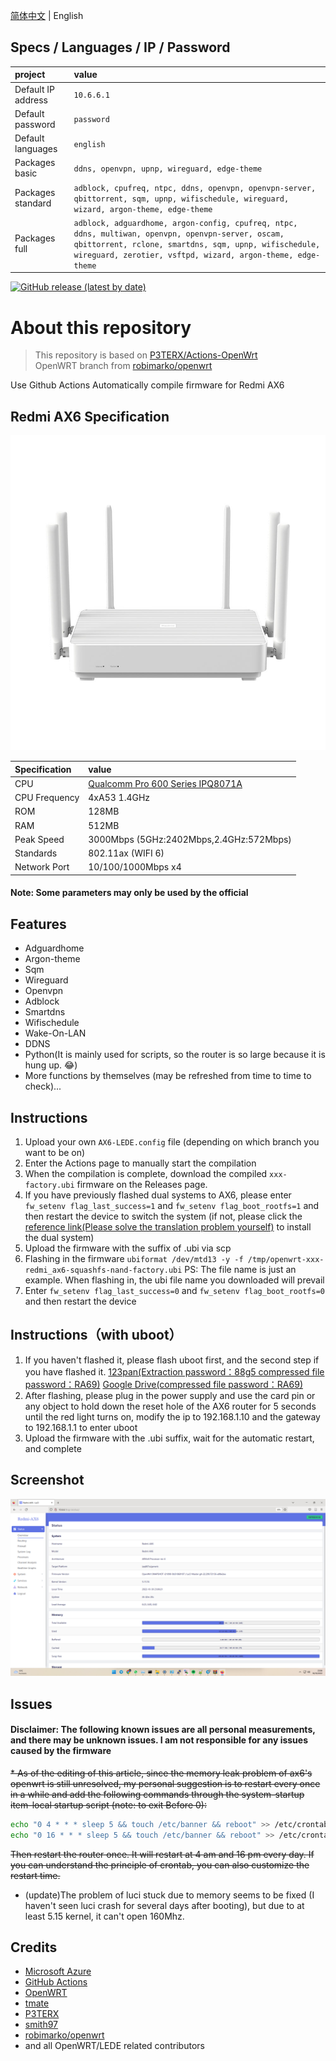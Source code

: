 [简体中文](./README.zh-CN.md) | English


## Specs / Languages / IP / Password
   | project | value |
   | :--- | :--- |
   | Default IP address | `10.6.6.1` |
   | Default password | `password` |
   | Default languages | `english` |
   | Packages basic | `ddns, openvpn, upnp, wireguard, edge-theme` |
   | Packages standard | `adblock, cpufreq, ntpc, ddns, openvpn, openvpn-server, qbittorrent, sqm, upnp, wifischedule, wireguard, wizard, argon-theme, edge-theme` |
   | Packages full | `adblock, adguardhome, argon-config, cpufreq, ntpc, ddns, multiwan, openvpn, openvpn-server, oscam, qbittorrent, rclone, smartdns, sqm, upnp, wifischedule, wireguard, zerotier, vsftpd, wizard, argon-theme, edge-theme` |

[![GitHub release (latest by date)](https://img.shields.io/github/v/release/NeoPhyTe-x360/OpenWrt-IPQ807x?style=for-the-badge&label=Download)](https://github.com/NeoPhyTe-x360/OpenWrt-IPQ807x/releases/latest)

# About this repository

> This repository is based on [P3TERX/Actions-OpenWrt](https://github.com/P3TERX/Actions-OpenWrt)<br>
> OpenWRT branch from [robimarko/openwrt](https://github.com/robimarko/openwrt/tree/ipq807x-5.15-pr)<br>

Use Github Actions Automatically compile firmware for Redmi AX6

## Redmi AX6 Specification

![luci\_admin\_status\_overview](.gitbook/assets/redmi-ax6.jpg)

   | Specification | value |
   | :--- | :--- |
   | CPU | [Qualcomm Pro 600 Series IPQ8071A](https://www.qualcomm.com/products/application/networking/qualcomm-networking-pro-600-platform) |
   | CPU Frequency | 4xA53 1.4GHz |
   | ROM | 128MB |
   | RAM | 512MB |
   | Peak Speed | 3000Mbps (5GHz:2402Mbps,2.4GHz:572Mbps) |
   | Standards | 802.11ax (WIFI 6) |
   | Network Port | 10/100/1000Mbps x4 |

#### Note: Some parameters may only be used by the official


## Features

* Adguardhome
* Argon-theme
* Sqm
* Wireguard
* Openvpn
* Adblock
* Smartdns
* Wifischedule
* Wake-On-LAN
* DDNS
* Python(It is mainly used for scripts, so the router is so large because it is hung up. 😂)
* More functions by themselves (may be refreshed from time to time to check)...

## Instructions

1. Upload your own `AX6-LEDE.config` file (depending on which branch you want to be on)
2. Enter the Actions page to manually start the compilation
3. When the compilation is complete, download the compiled `xxx-factory.ubi` firmware on the Releases page.
4. If you have previously flashed dual systems to AX6, please enter `fw_setenv flag_last_success=1` and `fw_setenv flag_boot_rootfs=1` and then restart the device to switch the system (if not, please click the [reference link(Please solve the translation problem yourself)](https://www.right.com.cn/forum/thread-6054985-1-1.html) to install the dual system)
5. Upload the firmware with the suffix of .ubi via scp
6. Flashing in the firmware `ubiformat /dev/mtd13 -y -f /tmp/openwrt-xxx-redmi_ax6-squashfs-nand-factory.ubi` PS: The file name is just an example. When flashing in, the ubi file name you downloaded will prevail
7. Enter `fw_setenv flag_last_success=0` and `fw_setenv flag_boot_rootfs=0` and then restart the device

## Instructions（with uboot）

1. If you haven't flashed it, please flash uboot first, and the second step if you have flashed it. [123pan(Extraction password：88g5 compressed file password：RA69)](https://www.123pan.com/s/o17DVv-hClm) [Google Drive(compressed file password：RA69)](https://drive.google.com/file/d/1cuJoNP-8yTMXOVPIBPK1KmOOsvPcJbFU/view?usp=sharing)
2. After flashing, please plug in the power supply and use the card pin or any object to hold down the reset hole of the AX6 router for 5 seconds until the red light turns on, modify the ip to 192.168.1.10 and the gateway to 192.168.1.1 to enter uboot
3. Upload the firmware with the .ubi suffix, wait for the automatic restart, and complete


## Screenshot

![luci\_admin\_status\_overview](.gitbook/assets/AX6-OP.png)

## Issues
#### Disclaimer: The following known issues are all personal measurements, and there may be unknown issues. I am not responsible for any issues caused by the firmware

~~* As of the editing of this article, since the memory leak problem of ax6's openwrt is still unresolved, my personal suggestion is to restart every once in a while and add the following commands through the system-startup item-local startup script (note: to exit Before 0):~~
   ```bash
   echo "0 4 * * * sleep 5 && touch /etc/banner && reboot" >> /etc/crontabs/root
   echo "0 16 * * * sleep 5 && touch /etc/banner && reboot" >> /etc/crontabs/root
   ```
   ~~Then restart the router once. It will restart at 4 am and 16 pm every day. If you can understand the principle of crontab, you can also customize the restart time.~~

* (update)The problem of luci stuck due to memory seems to be fixed (I haven't seen luci crash for several days after booting), but due to at least 5.15 kernel, it can't open 160Mhz.

## Credits

* [Microsoft Azure](https://azure.microsoft.com/)
* [GitHub Actions](https://github.com/features/actions)
* [OpenWRT](https://github.com/openwrt/openwrt)
* [tmate](https://github.com/tmate-io/tmate)
* [P3TERX](https://github.com/P3TERX)
* [smith97](https://www.right.com.cn/forum/thread-6054985-1-1.html)
* [robimarko/openwrt](https://github.com/robimarko/openwrt/tree/ipq807x-5.15)
* and all OpenWRT/LEDE related contributors
